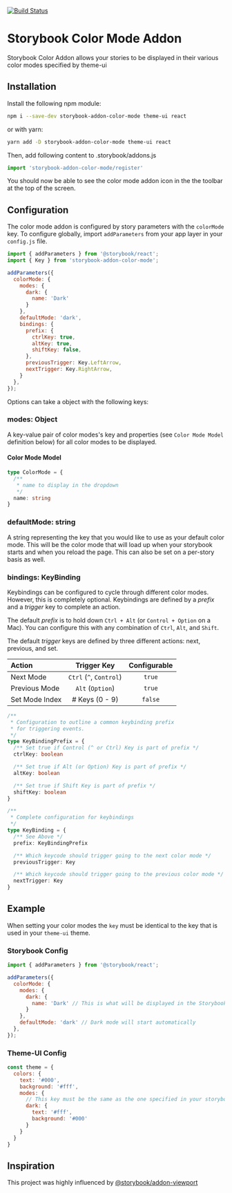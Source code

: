 [![Build Status](https://travis-ci.com/joshrasmussen34/storybook-addon-color-mode.svg?branch=master)](https://travis-ci.com/joshrasmussen34/storybook-addon-color-mode)

# Storybook Color Mode Addon

Storybook Color Addon allows your stories to be displayed in their various color modes specified by theme-ui

## Installation

Install the following npm module:

```sh
npm i --save-dev storybook-addon-color-mode theme-ui react
```

or with yarn:

```sh
yarn add -D storybook-addon-color-mode theme-ui react
```

Then, add following content to .storybook/addons.js

```js
import 'storybook-addon-color-mode/register'
```

You should now be able to see the color mode addon icon in the the toolbar at the top of the screen.

## Configuration

The color mode addon is configured by story parameters with the `colorMode` key. To configure globally, import `addParameters` from your app layer in your `config.js` file.

```js
import { addParameters } from '@storybook/react';
import { Key } from 'storybook-addon-color-mode';

addParameters({
  colorMode: {
    modes: {
      dark: {
        name: 'Dark'
      }
    },
    defaultMode: 'dark',
    bindings: {
      prefix: {
        ctrlKey: true,
        altKey: true,
        shiftKey: false,
      },
      previousTrigger: Key.LeftArrow,
      nextTrigger: Key.RightArrow,
    }
  },
});
```

Options can take a object with the following keys:

### modes: Object

A key-value pair of color modes's key and properties (see `Color Mode Model` definition below) for all color modes to be displayed. 

#### Color Mode Model

```ts
type ColorMode = {
  /**
   * name to display in the dropdown
   */
  name: string
}
```

### defaultMode: string

A string representing the key that you would like to use as your default color mode. This will 
be the color mode that will load up when your storybook starts and when you reload the page. 
This can also be set on a per-story basis as well. 

### bindings: KeyBinding

Keybindings can be configured to cycle through different color modes. However, this is 
completely optional. Keybindings are defined by a *prefix* and a *trigger* key to complete an action. 

The default *prefix* is to hold down `Ctrl + Alt` (or `Control + Option` on a Mac). You can configure
this with any combination of `Ctrl`, `Alt`, and `Shift`. 

The default *trigger* keys are defined by three different actions: next, previous, and set. 

| Action | Trigger Key | Configurable | 
|:-------|:-----------:|:------------:|
| Next Mode | `Ctrl` (`^`, `Control`) | `true` | 
| Previous Mode | `Alt` (`Option`) | `true` |
| Set Mode Index | # Keys (0 - 9) | `false` |

```ts
/**
 * Configuration to outline a common keybinding prefix
 * for triggering events.
 */
type KeyBindingPrefix = {
  /** Set true if Control (^ or Ctrl) Key is part of prefix */
  ctrlKey: boolean

  /** Set true if Alt (or Option) Key is part of prefix */
  altKey: boolean

  /** Set true if Shift Key is part of prefix */
  shiftKey: boolean
}

/**
 * Complete configuration for keybindings
 */
type KeyBinding = {
  /** See Above */
  prefix: KeyBindingPrefix

  /** Which keycode should trigger going to the next color mode */
  previousTrigger: Key

  /** Which keycode should trigger going to the previous color mode */
  nextTrigger: Key
}
```

## Example

When setting your color modes the `key` must be identical to the key that is used in your `theme-ui` theme.

### Storybook Config

```js
import { addParameters } from '@storybook/react';

addParameters({
  colorMode: {
    modes: {
      dark: {
        name: 'Dark' // This is what will be displayed in the Storybook UI
      }
    },
    defaultMode: 'dark' // Dark mode will start automatically 
  },
});
```

### Theme-UI Config

```js
const theme = {
  colors: {
    text: '#000',
    background: '#fff',
    modes: {
      // This key must be the same as the one specified in your storybook config.
      dark: {
        text: '#fff',
        background: '#000'
      }
    }
  }
}
```

## Inspiration 

This project was highly influenced by [@storybook/addon-viewport](https://github.com/storybookjs/storybook/tree/next/addons/viewport)
